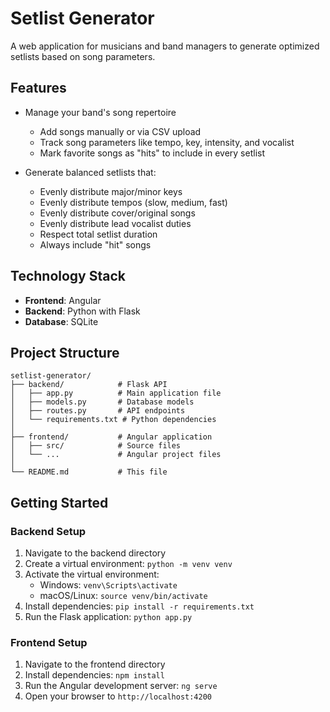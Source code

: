 # Setlist Generator

A web application for musicians and band managers to generate optimized setlists based on song parameters.

## Features

- Manage your band's song repertoire
  - Add songs manually or via CSV upload
  - Track song parameters like tempo, key, intensity, and vocalist
  - Mark favorite songs as "hits" to include in every setlist

- Generate balanced setlists that:
  - Evenly distribute major/minor keys
  - Evenly distribute tempos (slow, medium, fast)
  - Evenly distribute cover/original songs
  - Evenly distribute lead vocalist duties
  - Respect total setlist duration
  - Always include "hit" songs

## Technology Stack

- **Frontend**: Angular
- **Backend**: Python with Flask
- **Database**: SQLite

## Project Structure

```
setlist-generator/
├── backend/            # Flask API
│   ├── app.py          # Main application file
│   ├── models.py       # Database models
│   ├── routes.py       # API endpoints
│   └── requirements.txt # Python dependencies
│
├── frontend/           # Angular application
│   ├── src/            # Source files
│   └── ...             # Angular project files
│
└── README.md           # This file
```

## Getting Started

### Backend Setup

1. Navigate to the backend directory
2. Create a virtual environment: `python -m venv venv`
3. Activate the virtual environment:
   - Windows: `venv\Scripts\activate`
   - macOS/Linux: `source venv/bin/activate`
4. Install dependencies: `pip install -r requirements.txt`
5. Run the Flask application: `python app.py`

### Frontend Setup

1. Navigate to the frontend directory
2. Install dependencies: `npm install`
3. Run the Angular development server: `ng serve`
4. Open your browser to `http://localhost:4200`